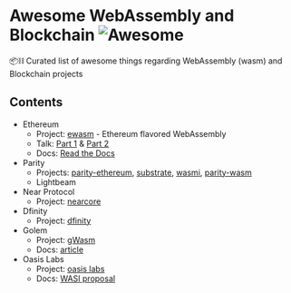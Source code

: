 # Awesome WebAssembly and Blockchain ![Awesome](https://cdn.rawgit.com/sindresorhus/awesome/d7305f38d29fed78fa85652e3a63e154dd8e8829/media/badge.svg)
📦⛓ Curated list of awesome things regarding WebAssembly (wasm) and Blockchain projects

## Contents

* Ethereum
  * Project: [ewasm](https://github.com/ewasm) - Ethereum flavored WebAssembly
  * Talk: [Part 1](https://www.youtube.com/watch?v=XxMTGi4gDfE) & [Part 2](https://www.youtube.com/watch?v=iwU10WkWSBY)
  * Docs: [Read the Docs](https://ewasm.readthedocs.io/en/mkdocs/)
* Parity
  * Projects: [parity-ethereum](https://github.com/paritytech/parity-ethereum), [substrate](https://github.com/paritytech/substrate), [wasmi](https://github.com/paritytech/wasmi), [parity-wasm](https://github.com/paritytech/parity-Wasm)
  * Lightbeam
* Near Protocol
  * Project: [nearcore](https://github.com/nearprotocol/nearcore)
* Dfinity
  * Project: [dfinity](https://github.com/dfinity)
* Golem
  * Project: [gWasm](https://github.com/golemfactory/sp-wasm)
  * Docs: [article](https://blog.golemproject.net/gwasm-in-answers-some-things-you-need-to-know-about-our-latest-use-case/)
* Oasis Labs
  * Project: [oasis labs](https://github.com/oasislabs)
  * Docs: [WASI proposal](https://medium.com/oasislabs/blockchain-flavored-wasi-50e3612b8eba)
